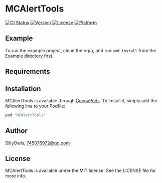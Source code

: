 # MCAlertTools

[![CI Status](http://img.shields.io/travis/SillyOwls/MCAlertTools.svg?style=flat)](https://travis-ci.org/SillyOwls/MCAlertTools)
[![Version](https://img.shields.io/cocoapods/v/MCAlertTools.svg?style=flat)](http://cocoapods.org/pods/MCAlertTools)
[![License](https://img.shields.io/cocoapods/l/MCAlertTools.svg?style=flat)](http://cocoapods.org/pods/MCAlertTools)
[![Platform](https://img.shields.io/cocoapods/p/MCAlertTools.svg?style=flat)](http://cocoapods.org/pods/MCAlertTools)

## Example

To run the example project, clone the repo, and run `pod install` from the Example directory first.

## Requirements

## Installation

MCAlertTools is available through [CocoaPods](http://cocoapods.org). To install
it, simply add the following line to your Podfile:

```ruby
pod 'MCAlertTools'
```

## Author

SillyOwls, 745076972@qq.com

## License

MCAlertTools is available under the MIT license. See the LICENSE file for more info.
